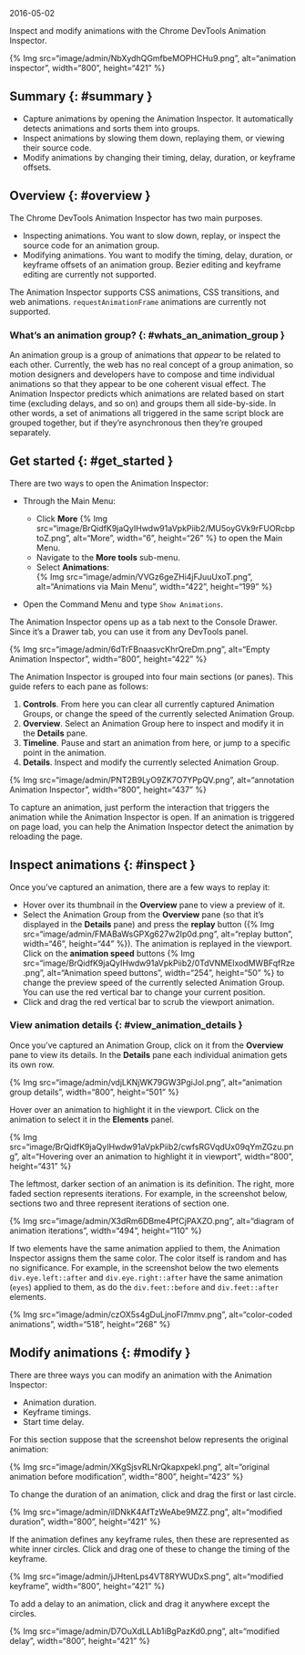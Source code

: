 2016-05-02

Inspect and modify animations with the Chrome DevTools Animation Inspector.

{% Img src=“image/admin/NbXydhQGmfbeMOPHCHu9.png”, alt=“animation inspector”, width=“800”, height=“421” %}

## Summary {: \#summary }

- Capture animations by opening the Animation Inspector. It automatically detects animations and sorts them into groups.
- Inspect animations by slowing them down, replaying them, or viewing their source code.
- Modify animations by changing their timing, delay, duration, or keyframe offsets.

## Overview {: \#overview }

The Chrome DevTools Animation Inspector has two main purposes.

- Inspecting animations. You want to slow down, replay, or inspect the source code for an animation group.
- Modifying animations. You want to modify the timing, delay, duration, or keyframe offsets of an animation group. Bezier editing and keyframe editing are currently not supported.

The Animation Inspector supports CSS animations, CSS transitions, and web animations. `requestAnimationFrame` animations are currently not supported.

### What’s an animation group? {: \#whats_an_animation_group }

An animation group is a group of animations that _appear_ to be related to each other. Currently, the web has no real concept of a group animation, so motion designers and developers have to compose and time individual animations so that they appear to be one coherent visual effect. The Animation Inspector predicts which animations are related based on start time (excluding delays, and so on) and groups them all side-by-side. In other words, a set of animations all triggered in the same script block are grouped together, but if they’re asynchronous then they’re grouped separately.

## Get started {: \#get_started }

There are two ways to open the Animation Inspector:

- Through the Main Menu:

  - Click **More** {% Img src=“image/BrQidfK9jaQyIHwdw91aVpkPiib2/MU5oyGVk9rFUORcbptoZ.png”, alt=“More”, width=“6”, height=“26” %} to open the Main Menu.
  - Navigate to the **More tools** sub-menu.
  - Select **Animations**:  
    {% Img src=“image/admin/VVGz6geZHi4jFJuuUxoT.png”, alt=“Animations via Main Menu”, width=“422”, height=“199” %}

- Open the Command Menu and type `Show Animations`.

The Animation Inspector opens up as a tab next to the Console Drawer. Since it’s a Drawer tab, you can use it from any DevTools panel.

{% Img src=“image/admin/6dTrFBnaasvcKhrQreDm.png”, alt=“Empty Animation Inspector”, width=“800”, height=“422” %}

The Animation Inspector is grouped into four main sections (or panes). This guide refers to each pane as follows:

1.  **Controls**. From here you can clear all currently captured Animation Groups, or change the speed of the currently selected Animation Group.
2.  **Overview**. Select an Animation Group here to inspect and modify it in the **Details** pane.
3.  **Timeline**. Pause and start an animation from here, or jump to a specific point in the animation.
4.  **Details**. Inspect and modify the currently selected Animation Group.

{% Img src=“image/admin/PNT2B9LyO9ZK7O7YPpQV.png”, alt=“annotation Animation Inspector”, width=“800”, height=“437” %}

To capture an animation, just perform the interaction that triggers the animation while the Animation Inspector is open. If an animation is triggered on page load, you can help the Animation Inspector detect the animation by reloading the page.

## Inspect animations {: \#inspect }

Once you’ve captured an animation, there are a few ways to replay it:

- Hover over its thumbnail in the **Overview** pane to view a preview of it.
- Select the Animation Group from the **Overview** pane (so that it’s displayed in the **Details** pane) and press the **replay** button ({% Img src=“image/admin/FMABaWsGPXg627w2Ip0d.png”, alt=“replay button”, width=“46”, height=“44” %}). The animation is replayed in the viewport. Click on the **animation speed** buttons {% Img src=“image/BrQidfK9jaQyIHwdw91aVpkPiib2/0TdVNMElxodMWBFqfRze.png”, alt=“Animation speed buttons”, width=“254”, height=“50” %} to change the preview speed of the currently selected Animation Group. You can use the red vertical bar to change your current position.
- Click and drag the red vertical bar to scrub the viewport animation.

### View animation details {: \#view_animation_details }

Once you’ve captured an Animation Group, click on it from the **Overview** pane to view its details. In the **Details** pane each individual animation gets its own row.

{% Img src=“image/admin/vdjLKNjWK79GW3PgiJol.png”, alt=“animation group details”, width=“800”, height=“501” %}

Hover over an animation to highlight it in the viewport. Click on the animation to select it in the **Elements** panel.

{% Img src=“image/BrQidfK9jaQyIHwdw91aVpkPiib2/cwfsRGVqdUx09qYmZGzu.png”, alt=“Hovering over an animation to highlight it in viewport”, width=“800”, height=“431” %}

The leftmost, darker section of an animation is its definition. The right, more faded section represents iterations. For example, in the screenshot below, sections two and three represent iterations of section one.

{% Img src=“image/admin/X3dRm6DBme4PfCjPAXZO.png”, alt=“diagram of animation iterations”, width=“494”, height=“110” %}

If two elements have the same animation applied to them, the Animation Inspector assigns them the same color. The color itself is random and has no significance. For example, in the screenshot below the two elements `div.eye.left::after` and `div.eye.right::after` have the same animation (`eyes`) applied to them, as do the `div.feet::before` and `div.feet::after` elements.

{% Img src=“image/admin/czOX5s4gDuLjnoFl7mmv.png”, alt=“color-coded animations”, width=“518”, height=“268” %}

## Modify animations {: \#modify }

There are three ways you can modify an animation with the Animation Inspector:

- Animation duration.
- Keyframe timings.
- Start time delay.

For this section suppose that the screenshot below represents the original animation:

{% Img src=“image/admin/XKgSjsvRLNrQkapxpekI.png”, alt=“original animation before modification”, width=“800”, height=“423” %}

To change the duration of an animation, click and drag the first or last circle.

{% Img src=“image/admin/ilDNkK4AfTzWeAbe9MZZ.png”, alt=“modified duration”, width=“800”, height=“421” %}

If the animation defines any keyframe rules, then these are represented as white inner circles. Click and drag one of these to change the timing of the keyframe.

{% Img src=“image/admin/jJHtenLps4VT8RYWUDxS.png”, alt=“modified keyframe”, width=“800”, height=“421” %}

To add a delay to an animation, click and drag it anywhere except the circles.

{% Img src=“image/admin/D7OuXdLLAb1iBgPazKd0.png”, alt=“modified delay”, width=“800”, height=“421” %}
